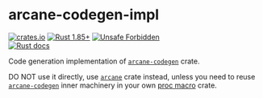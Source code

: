 arcane-codegen-impl
===================

[![crates.io](https://img.shields.io/crates/v/arcane-codegen-impl.svg "crates.io")](https://crates.io/crates/arcane-codegen-impl)
[![Rust 1.85+](https://img.shields.io/badge/rustc-1.85+-lightgray.svg "Rust 1.85+")](https://blog.rust-lang.org/2025/02/20/Rust-1.85.0.html)
[![Unsafe Forbidden](https://img.shields.io/badge/unsafe-forbidden-success.svg "Unsafe forbidden")](https://github.com/rust-secure-code/safety-dance)\
[![Rust docs](https://docs.rs/arcane-codegen-impl/badge.svg "Rust docs")](https://docs.rs/arcane-codegen-impl)

Code generation implementation of [`arcane-codegen`] crate.

DO NOT use it directly, use [`arcane`] crate instead, unless you need to reuse [`arcane-codegen`] inner machinery in your own [proc macro][1] crate.




[`arcane`]: https://docs.rs/arcane
[`arcane-codegen`]: https://docs.rs/arcane-codegen

[1]: https://doc.rust-lang.org/reference/procedural-macros.html
